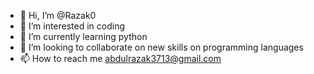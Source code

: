 - 👋 Hi, I’m @Razak0
- 👀 I’m interested in coding
- 🌱 I’m currently learning python
- 💞️ I’m looking to collaborate on new skills on programming languages
- 📫 How to reach me abdulrazak3713@gmail.com

<!---
Razak0/Razak0 is a ✨ special ✨ repository because its `README.md` (this file) appears on your GitHub profile.
You can click the Preview link to take a look at your changes.
--->
